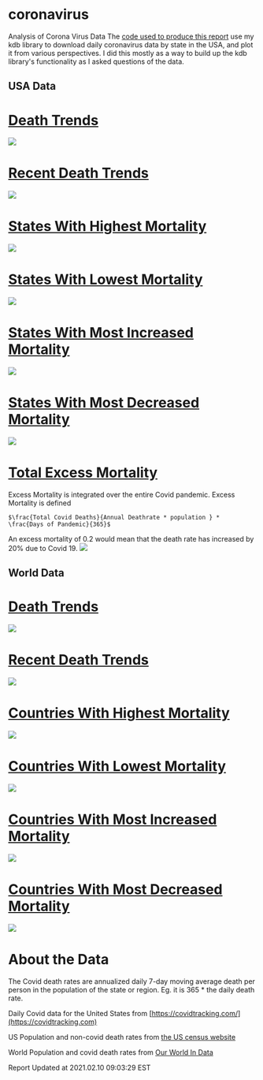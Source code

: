 # coronavirus
Analysis of Corona Virus Data
The [code used to produce this report](https://github.com/eichblatt/coronavirus) use my kdb library to download daily coronavirus data by state in the USA, and plot it from various perspectives.
I did this mostly as a way to build up the kdb library's functionality as I asked questions of the data.

## USA Data

# [Death Trends](./death_trends.svg) 
 <img src="./death_trends.svg">
  
# [Recent Death Trends](./recent_death_trends.svg)
 <img src="./recent_death_trends.svg">
 
# [States With Highest Mortality](./worst10.svg) 
 <img src="./worst10.svg">

# [States With Lowest Mortality](./best10.svg) 
 <img src="./best10.svg">

# [States With Most Increased Mortality](./most_increased.svg) 
 <img src="./most_increased.svg">
 
# [States With Most Decreased Mortality](./most_decreased.svg) 
 <img src="./most_decreased.svg">
 
# [Total Excess Mortality](./excess_by_state.svg) 
 Excess Mortality is integrated over the entire Covid pandemic. Excess Mortality is defined 
 ```
 $\frac{Total Covid Deaths}{Annual Deathrate * population } * \frac{Days of Pandemic}{365}$
 ```
 An excess mortality of 0.2 would mean that the 
 death rate has increased by 20% due to Covid 19.
 <img src="./excess_by_state.svg">

## World Data

# [Death Trends](./country_trends.svg)
 <img src="./country_trends.svg">

# [Recent Death Trends](./recent_country_trends.svg)
 <img src="./recent_country_trends.svg">

# [Countries With Highest Mortality](./worst10_countries.svg)
 <img src="./worst10_countries.svg">

# [Countries With Lowest Mortality](./best10_countries.svg)
 <img src="./best10_countries.svg">

# [Countries With Most Increased Mortality](./most_increased_country.svg)
 <img src="./most_increased_country.svg">

# [Countries With Most Decreased Mortality](./most_decreased_country.svg)
 <img src="./most_decreased_country.svg">


# About the Data

The Covid death rates are annualized daily 7-day moving average death per person in the population of the state or region. Eg. it is 365 * the daily death rate. 

Daily Covid data for the United States from [https://covidtracking.com/](https://covidtracking.com)

US Population and non-covid death rates from [the US census website](https://www.census.gov/programs-surveys/popest.html)

World Population and covid death rates from [Our World In Data](https://ourworldindata.org/covid-deaths)


Report Updated at 2021.02.10 09:03:29 EST
